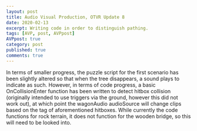 ```yaml
---
layout: post
title: Audio Visual Production, OTVR Update 8
date: 2020-02-13
excerpt: Writing code in order to distinguish pathing.
tags: [AVP, post, AVPpost]
AVPpost: true
category: post
published: true
comments: true
---
```

In terms of smaller progress, the puzzle script for the first scenario has been slightly altered so that when the tree disappears, a sound plays to indicate as such. However, in terms of code progress, a basic OnCollisionEnter function has been written to detect hitbox collision (originally intended to use triggers via the ground, however this did not work out), at which point the wagonAudio audioSource will change clips based on the tag of aforementioned hitboxes. While currently the code functions for rock terrain, it does not function for the wooden bridge, so this will need to be looked into.